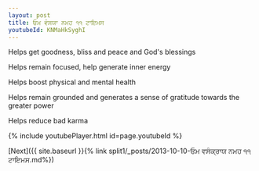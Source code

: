 ```yaml
---
layout: post
title: ਓਮ ਵੰਸਯਾ ਨਮਹ ੧੧ ਟਾਇਮਸ
youtubeId: KNMaHkSyghI
---
```

 
 
Helps get goodness, bliss and peace and God's blessings
 
Helps remain focused, help generate inner energy 
 
Helps boost physical and mental health 
 
Helps remain grounded and generates a sense of gratitude towards the greater power 
 
Helps reduce bad karma
 
 
 
 


{% include youtubePlayer.html id=page.youtubeId %}
 
[Next]({{ site.baseurl }}{% link  split1/_posts/2013-10-10-ਓਮ ਵਸੰਕ੍ਰਾਯ ਨਮਹ ੧੧ ਟਾਇਮਸ.md%})
 
